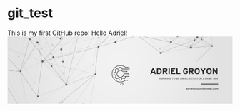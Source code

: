 # git_test
This is my first GitHub repo!
Hello Adriel!
![Adriel Groyon Banner](self_banner_test.png)